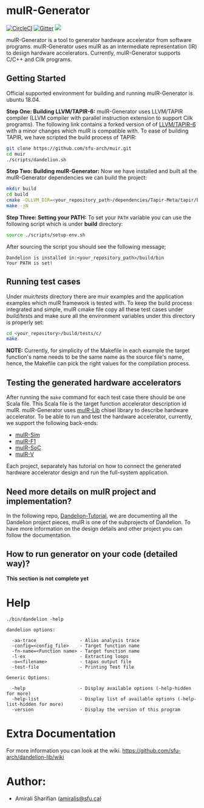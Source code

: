 # muIR-Generator

[![CircleCI](https://circleci.com/gh/sfu-arch/muir.svg?style=svg)](https://circleci.com/gh/sfu-arch/muir)
[![Gitter](https://badges.gitter.im/sfu-arch/community.svg)](https://gitter.im/sfu-arch/community?utm_source=badge&utm_medium=badge&utm_campaign=pr-badge)
[![](https://tokei.rs/b1/github/sfu-arch/muir)](https://github.com/sfu-arch/muir)


muIR-Generator is a tool to generator hardware accelerator from software programs. muIR-Generator uses muIR as an intermediate representation (IR) to design hardware accelerators. Currently, muIR-Generator supports C/C++ and Cilk programs.

## Getting Started

Official supported environment for building and running muIR-Generator is ubuntu 18.04.

**Step One: Building LLVM/TAPIR-6:**  muIR-Generator uses LLVM/TAPIR compiler (LLVM compiler with parallel instruction extension to support Cilk programs). The following link contains a forked version of of [LLVM/TAPIR-6](https://github.com/sfu-arch/Tapir-Meta) with a minor changes which muIR is compatible with.
To ease of building TAPIR, we have scripted the build process of TAPIR:

``` bash
git clone https://github.com/sfu-arch/muir.git
cd muir
./scripts/dandelion.sh
```

**Step Two: Building muIR-Generator:** Now we have installed and built all the muIR-Generator dependencies we can build the project:

```bash
mkdir build
cd build
cmake -DLLVM_DIR=<your_repository_path>/dependencies/Tapir-Meta/tapir/build/lib/cmake/llvm/ -DTAPIR=ON ..
make -jN
```

**Step Three: Setting your PATH:** To set your ``PATH`` variable you can use the following script which is under **build** directory:

``` bash
source ./scripts/setup-env.sh
```

After sourcing the script you should see the following message;

```
Dandelion is installed in:<your_repository_path>/build/bin
Your PATH is set!
```

## Running test cases

Under *muir/tests* directory there are muir examples and the application examples which muIR framework is tested with.
To keep the build process integrated and simple, muIR cmake file copy all these test cases under *build/tests* and make sure all the environment variables under this directory is properly set:

```bash
cd <your_repository>/build/tests/c/
make
```

**NOTE:** Currently, for simplicity of the Makefile in each example the target function's name needs to be the same name as the source file's name, hence, the Makefile can pick the right values for the compilation process.

## Testing the generated hardware accelerators

After running the ``make`` command for each test case there should be one Scala file. This Scala file is the target function accelerator description id muIR.
muIR-Generator uses [muIR-Lib](https://github.com/sfu-arch/muir-lib) chisel library to describe hardware accelerator.
To be able to run and test the hardware accelerator, currently, we support the following back-ends:

* [muIR-Sim](https://github.com/sfu-arch/muir-sim)
* [muIR-F1](https://github.com/amsharifian/dandelion-aws)
* [muIR-SoC](https://github.com/sfu-arch/muir-fpga)
* [muIR-V](https://github.com/amsharifian/rocket-rocc-examples)


Each project, separately has tutorial on how to connect the generated hardware accelerator design and run the full-system application.

## Need more details on muIR project and implementation?

In the following repo, [Dandelion-Tutorial](https://github.com/amsharifian/dandelion-tutorial), we are documenting all the Dandelion project pieces, muIR is one of the subprojects of Dandelion.
To have more information on the design details and other project you can follow the documentation.

## How to run generator on your code (detailed way)?

**This section is not complete yet**

<!-- For generating `.scala` for your code the following steps need to be taken :

1. Emit the llvm ir (`.ll`) for your code with supported Tapir/dandelion-generator compiler(`<your repository code location>/Tapir-Meta/tapir/build/bin/clang`).
    * You can out put llvm ir with this command `./Tapir-Meta/tapir/build/bin/clang -emit-llvm [Your source code]`
2. Run `opt` with `-mem2reg -loop-simplify -loop-simplifycfg -disable-loop-vectorization -dce` arguments on your llvm ir (`.ll`) code.
3. Run TAPAS generator on your `.ll` file like this :
    * `<your repository>/build/bin/dandelion -fn-name=[output file of last step] -config=../../scripts/config.json -o output.scala`
 -->

Help
=======
```
./bin/dandelion -help

dandelion options:

  -aa-trace                - Alias analysis trace
  -config=<config_file>    - Target function name
  -fn-name=<Function name> - Target function name
  -l-ex                    - Extracting loops
  -o=<filename>            - tapas output file
  -test-file               - Printing Test file

Generic Options:

  -help                    - Display available options (-help-hidden for more)
  -help-list               - Display list of available options (-help-list-hidden for more)
  -version                 - Display the version of this program
```

Extra Documentation
===================
For more information you can look at the wiki.
https://github.com/sfu-arch/dandelion-lib/wiki


Author:
========
* Amirali Sharifian (amiralis@sfu.ca)
